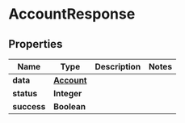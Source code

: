 

# AccountResponse


## Properties

| Name | Type | Description | Notes |
|------------ | ------------- | ------------- | -------------|
|**data** | [**Account**](Account.md) |  |  |
|**status** | **Integer** |  |  |
|**success** | **Boolean** |  |  |



